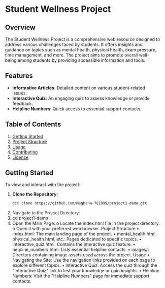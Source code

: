 # Student Wellness Project

## Overview

The Student Wellness Project is a comprehensive web resource designed to address various challenges faced by students. It offers insights and guidance on topics such as mental health, physical health, exam pressure, time management, and more. The project aims to promote overall well-being among students by providing accessible information and tools.

## Features

- **Informative Articles**: Detailed content on various student-related issues.
- **Interactive Quiz**: An engaging quiz to assess knowledge or provide feedback.
- **Helpline Numbers**: Quick access to essential support contacts.


## Table of Contents

1. [Getting Started](#getting-started)
2. [Project Structure](#project-structure)
3. [Usage](#usage)
4. [Contributing](#contributing)
5. [License](#license)

## Getting Started

To view and interact with the project:

1. **Clone the Repository**:
   ```bash
   git clone https://github.com/Meghana-782005/project1-demo.git
2.	Navigate to the Project Directory: 
3.	cd project1-demo
4.	Open the Main Page: 
o	Locate the index.html file in the project directory.
o	Open it with your preferred web browser.
Project Structure
•	index.html: The main landing page of the project.
•	mental_health.html, physical_health.html, etc.: Pages dedicated to specific topics.
•	interactive_quiz.html: Contains the interactive quiz feature.
•	helpline_numbers.html: Lists essential helpline contacts.
•	images/: Directory containing image assets used across the project.
Usage
•	Navigating the Site: Use the navigation links provided on each page to explore different topics.
•	Interactive Quiz: Access the quiz through the "Interactive Quiz" link to test your knowledge or gain insights.
•	Helpline Numbers: Visit the "Helpline Numbers" page for immediate support contacts.
